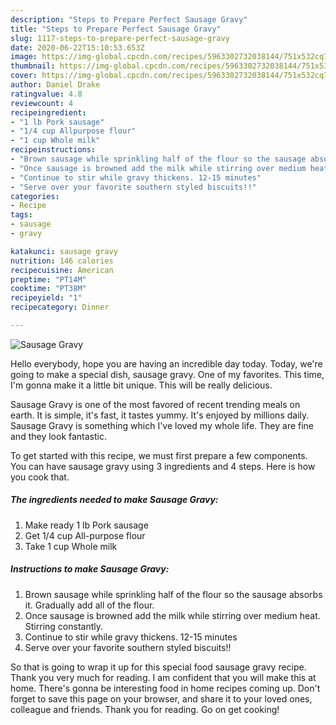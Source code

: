 ```yaml
---
description: "Steps to Prepare Perfect Sausage Gravy"
title: "Steps to Prepare Perfect Sausage Gravy"
slug: 1117-steps-to-prepare-perfect-sausage-gravy
date: 2020-06-22T15:10:53.653Z
image: https://img-global.cpcdn.com/recipes/5963302732038144/751x532cq70/sausage-gravy-recipe-main-photo.jpg
thumbnail: https://img-global.cpcdn.com/recipes/5963302732038144/751x532cq70/sausage-gravy-recipe-main-photo.jpg
cover: https://img-global.cpcdn.com/recipes/5963302732038144/751x532cq70/sausage-gravy-recipe-main-photo.jpg
author: Daniel Drake
ratingvalue: 4.8
reviewcount: 4
recipeingredient:
- "1 lb Pork sausage"
- "1/4 cup Allpurpose flour"
- "1 cup Whole milk"
recipeinstructions:
- "Brown sausage while sprinkling half of the flour so the sausage absorbs it. Gradually add all of the flour."
- "Once sausage is browned add the milk while stirring over medium heat. Stirring constantly."
- "Continue to stir while gravy thickens. 12-15 minutes"
- "Serve over your favorite southern styled biscuits!!"
categories:
- Recipe
tags:
- sausage
- gravy

katakunci: sausage gravy 
nutrition: 146 calories
recipecuisine: American
preptime: "PT14M"
cooktime: "PT38M"
recipeyield: "1"
recipecategory: Dinner

---
```



![Sausage Gravy](https://img-global.cpcdn.com/recipes/5963302732038144/751x532cq70/sausage-gravy-recipe-main-photo.jpg)

Hello everybody, hope you are having an incredible day today. Today, we're going to make a special dish, sausage gravy. One of my favorites. This time, I'm gonna make it a little bit unique. This will be really delicious.

Sausage Gravy is one of the most favored of recent trending meals on earth. It is simple, it's fast, it tastes yummy. It's enjoyed by millions daily. Sausage Gravy is something which I've loved my whole life. They are fine and they look fantastic.




To get started with this recipe, we must first prepare a few components. You can have sausage gravy using 3 ingredients and 4 steps. Here is how you cook that.

<!--inarticleads1-->

##### The ingredients needed to make Sausage Gravy:

1. Make ready 1 lb Pork sausage
1. Get 1/4 cup All-purpose flour
1. Take 1 cup Whole milk




<!--inarticleads2-->

##### Instructions to make Sausage Gravy:

1. Brown sausage while sprinkling half of the flour so the sausage absorbs it. Gradually add all of the flour.
1. Once sausage is browned add the milk while stirring over medium heat. Stirring constantly.
1. Continue to stir while gravy thickens. 12-15 minutes
1. Serve over your favorite southern styled biscuits!!




So that is going to wrap it up for this special food sausage gravy recipe. Thank you very much for reading. I am confident that you will make this at home. There's gonna be interesting food in home recipes coming up. Don't forget to save this page on your browser, and share it to your loved ones, colleague and friends. Thank you for reading. Go on get cooking!
